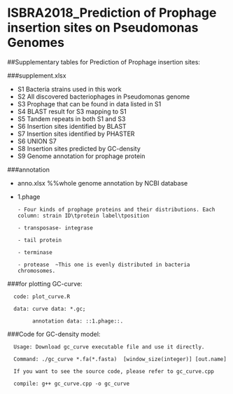 # ISBRA2018_Prediction of Prophage insertion sites on Pseudomonas Genomes

##Supplementary tables for Prediction of Prophage insertion sites:

###supplement.xlsx

- S1 Bacteria strains used in this work
- S2 All discovered bacteriophages in Pseudomonas genome
- S3 Prophage that can be found in data listed in S1
- S4 BLAST result for S3 mapping to S1
- S5 Tandem repeats in both S1 and S3
- S6 Insertion sites identified by BLAST
- S7 Insertion sites identified by PHASTER
- S6 UNION S7
- S8 Insertion sites predicted by GC-density
- S9 Genome annotation for prophage protein 

###annotation

- anno.xlsx 
%%whole genome annotation by NCBI database

- 1.phage 

      - Four kinds of prophage proteins and their distributions. Each column: strain ID\tprotein label\tposition
      
      - transposase- integrase
      
      - tail protein
      
      - terminase

      - protease  ~This one is evenly distributed in bacteria chromosomes.


###for plotting GC-curve:

      code: plot_curve.R

      data: curve data: *.gc;

            annotation data: ::1.phage::.


###Code for GC-density model:

      Usage: Download gc_curve executable file and use it directly. 

      Command: ./gc_curve *.fa(*.fasta)  [window_size(integer)] [out.name]

      If you want to see the source code, please refer to gc_curve.cpp

      compile: g++ gc_curve.cpp -o gc_curve

